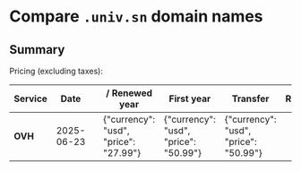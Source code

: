 # Compare `.univ.sn` domain names

## Summary

Pricing (excluding taxes):

| Service | Date |  | / Renewed year | First year | Transfer | Restoration |
|--|--|--|--|--|--|--|
| **OVH** | 2025-06-23 |  | {"currency": "usd", "price": "27.99"} | {"currency": "usd", "price": "50.99"} | {"currency": "usd", "price": "50.99"} |  |
